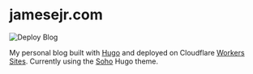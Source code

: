 # jamesejr.com

![Deploy Blog](https://github.com/jamesejr/jamesejr-com/workflows/Deploy%20Blog/badge.svg)

My personal blog built with [Hugo](https://gohugo.io/) and deployed on Cloudflare [Workers Sites](https://workers.cloudflare.com/sites). Currently using the [Soho](https://themes.gohugo.io/soho/) Hugo theme.
